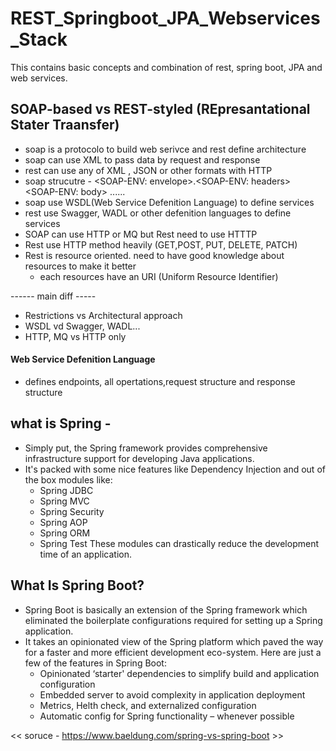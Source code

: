 # REST_Springboot_JPA_Webservices_Stack
This contains basic concepts and combination of rest, spring boot, JPA and web services. 

## SOAP-based vs REST-styled (REpresantational Stater Traansfer) 
- soap is a protocolo to build web serivce and rest define architecture
- soap can use XML to pass data by request and response
- rest can use any of XML , JSON or other formats with HTTP
- soap strucutre - <SOAP-ENV: envelope>.<SOAP-ENV: headers> <SOAP-ENV: body> ......
- soap use WSDL(Web Service Defenition Language) to define services
- rest use Swagger, WADL or other defenition languages to define services
- SOAP can use HTTP or MQ but Rest need to use HTTTP
- Rest use HTTP method heavily (GET,POST, PUT, DELETE, PATCH)
- Rest is resource oriented. need to have good knowledge about resources to make it better
   - each resources have an URI (Uniform Resource Identifier)
   
 ------ main diff -----
 - Restrictions vs Architectural approach
 - WSDL vd Swagger, WADL...
 - HTTP, MQ vs HTTP only
    

#### Web Service Defenition Language
- defines endpoints, all opertations,request structure and response structure


## what is Spring -
- Simply put, the Spring framework provides comprehensive infrastructure support for developing Java applications.
- It's packed with some nice features like Dependency Injection and out of the box modules like:
    - Spring JDBC
    - Spring MVC
    - Spring Security
    - Spring AOP
    - Spring ORM
    - Spring Test
These modules can drastically reduce the development time of an application.

## What Is Spring Boot?
- Spring Boot is basically an extension of the Spring framework which eliminated the boilerplate configurations required for setting up a Spring application.
- It takes an opinionated view of the Spring platform which paved the way for a faster and more efficient development eco-system.
Here are just a few of the features in Spring Boot:
    - Opinionated ‘starter' dependencies to simplify build and application configuration
    - Embedded server to avoid complexity in application deployment
    - Metrics, Helth check, and externalized configuration
    - Automatic config for Spring functionality – whenever possible

<< soruce - https://www.baeldung.com/spring-vs-spring-boot >>
